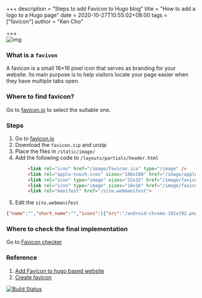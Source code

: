 +++
description = "Steps to add Favicon to Hugo blog"
title = "How to add a logo to a Hugo page"
date = 2020-10-27T10:55:02+08:00
tags = ["favicon"]
author = "Ken Cho"

+++  
![img](/image/android-chrome-192x192.png)

### What is a `favivon`
A favicon is a small 16×16 pixel icon that serves as branding for your website. 
Its main purpose is to help visitors locate your page easier when they have multiple tabs open.


### Where to find favicon?
Go to [favicon.io](https://favicon.io/emoji-favicons/) to select the suitable one.


### Steps
1. Go to [favicon.io](https://favicon.io/emoji-favicons/)
2. Download the `favicon.zip` and unzip   
3. Place the files in `/static/image/`  
4. Add the following code to `/layouts/partials/header.html`  
```html
        <link rel="icon" href="/image/favicon.ico" type="/image" />
        <link rel="apple-touch-icon" sizes="180x180" href="/image/apple-touch-icon.png">
        <link rel="icon" type="image" sizes="32x32" href="/image/favicon-32x32.png">
        <link rel="icon" type="image" sizes="16x16" href="/image/favicon-16x16.png">
        <link rel="manifest" href="/site.webmanifest">
```
5. Edit the `site.webmanifest`
```json
{"name":"","short_name":"","icons":[{"src":"/android-chrome-192x192.png","sizes":"192x192","type":"image"},{"src":"/android-chrome-512x512.png","sizes":"512x512","type":"image"}],"theme_color":"#ffffff","background_color":"#ffffff","display":"standalone"}
```


### Where to check the final implementation
Go to [Favicon checker](https://realfavicongenerator.net/)


### Reference
1. [Add Favicon to hugo based website](https://www.kiroule.com/article/add-favicon-to-hugo-based-website/)
2. [Create favicon](https://www.enthuseandinspire.co.uk/blog/favicon/)

[![Build Status](https://travis-ci.org/kencho51/gigathing.svg?branch=master)](https://travis-ci.org/kencho51/gigathing)


